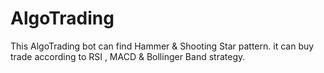 # AlgoTrading
This AlgoTrading bot can find Hammer &amp; Shooting Star pattern. it can buy trade according to RSI , MACD &amp; Bollinger Band strategy.
